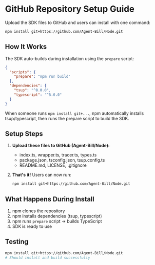 # GitHub Repository Setup Guide

Upload the SDK files to GitHub and users can install with one command:

```bash
npm install git+https://github.com/Agent-Bill/Node.git
```

## How It Works

The SDK auto-builds during installation using the `prepare` script:

```json
{
  "scripts": {
    "prepare": "npm run build"
  },
  "dependencies": {
    "tsup": "^8.0.0",
    "typescript": "^5.0.0"
  }
}
```

When someone runs `npm install git+...`, npm automatically installs tsup/typescript, then runs the prepare script to build the SDK.

## Setup Steps

1. **Upload these files to GitHub (Agent-Bill/Node):**
   - index.ts, wrapper.ts, tracer.ts, types.ts
   - package.json, tsconfig.json, tsup.config.ts
   - README.md, LICENSE, .gitignore

2. **That's it!** Users can now run:
   ```bash
   npm install git+https://github.com/Agent-Bill/Node.git
   ```

## What Happens During Install

1. npm clones the repository
2. npm installs dependencies (tsup, typescript)
3. npm runs `prepare` script → builds TypeScript
4. SDK is ready to use

## Testing

```bash
npm install git+https://github.com/Agent-Bill/Node.git
# Should install and build successfully
```
